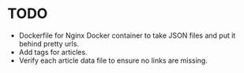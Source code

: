 # TODO

- Dockerfile for Nginx Docker container to take JSON files and put it behind pretty urls.
- Add tags for articles.
- Verify each article data file to ensure no links are missing.
